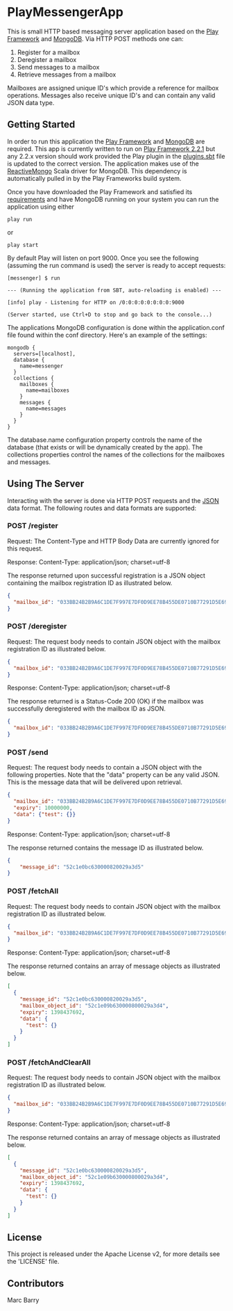 PlayMessengerApp
================

This is small HTTP based messaging server application based on the [Play Framework](http://www.playframework.com/) and [MongoDB](http://www.mongodb.org/). Via HTTP POST methods one can:

1. Register for a mailbox
2. Deregister a mailbox
3. Send messages to a mailbox
4. Retrieve messages from a mailbox

Mailboxes are assigned unique ID's which provide a reference for mailbox operations. Messages also receive unique ID's and can contain any valid JSON data type.

## Getting Started

In order to run this application the [Play Framework](http://www.playframework.com/) and [MongoDB](http://www.mongodb.org/) are required. This app is currently written to run on [Play Framework 2.2.1](http://downloads.typesafe.com/play/2.2.1/play-2.2.1.zip) but any 2.2.x version should work provided the Play plugin in the [plugins.sbt](project/plugins.sbt) file is updated to the correct version. The application makes use of the [ReactiveMongo](http://reactivemongo.org/) Scala driver for MongoDB. This dependency is automatically pulled in by the Play Frameworks build system. 

Once you have downloaded the Play Framework and satisfied its [requirements](http://www.playframework.com/documentation/2.2.x/Installing) and have MongoDB running on your system you can run the application using either

    play run

or

    play start

By default Play will listen on port 9000. Once you see the following (assuming the run command is used) the server is ready to accept requests:

    [messenger] $ run

    --- (Running the application from SBT, auto-reloading is enabled) ---

    [info] play - Listening for HTTP on /0:0:0:0:0:0:0:0:9000

    (Server started, use Ctrl+D to stop and go back to the console...)

The applications MongoDB configuration is done within the application.conf file found within the conf directory. Here's an example of the settings:

    mongodb {
      servers=[localhost],
      database {
        name=messenger
      }
      collections {
        mailboxes {
          name=mailboxes
        }
        messages {
          name=messages
        }
      }
    }

The database.name configuration property controls the name of the database (that exists or will be dynamically created by the app). The collections properties control the names of the collections for the mailboxes and messages.

## Using The Server

Interacting with the server is done via HTTP POST requests and the [JSON](http://en.wikipedia.org/wiki/JSON) data format. The following routes and data formats are supported:

### POST    /register
Request: The Content-Type and HTTP Body Data are currently ignored for this request.

Response: Content-Type: application/json; charset=utf-8

The response returned upon successful registration is a JSON object containing the mailbox registration ID as illustrated below.
```json
{
  "mailbox_id": "033BB24B2B9A6C1DE7F997E7DF0D9EE78B455DE0710B77291D5E69AF7A35F361"
}
```
### POST    /deregister
Request: The request body needs to contain JSON object with the mailbox registration ID as illustrated below.
```json
{
  "mailbox_id": "033BB24B2B9A6C1DE7F997E7DF0D9EE78B455DE0710B77291D5E69AF7A35F361"
}
```
Response: Content-Type: application/json; charset=utf-8

The response returned is a Status-Code 200 (OK) if the mailbox was successfully deregistered with the mailbox ID as JSON.
```json
{
  "mailbox_id": "033BB24B2B9A6C1DE7F997E7DF0D9EE78B455DE0710B77291D5E69AF7A35F361"
}
```
### POST    /send
Request: The request body needs to contain a JSON object with the following properties. Note that the "data" property can be any valid JSON. This is the message data that will be delivered upon retrieval.

```json
{ 
  "mailbox_id": "033BB24B2B9A6C1DE7F997E7DF0D9EE78B455DE0710B77291D5E69AF7A35F361",
  "expiry": 10000000,
  "data": {"test": {}}
}
```
Response: Content-Type: application/json; charset=utf-8

The response returned contains the message ID as illustrated below.
```json
{
    "message_id": "52c1e0bc630000820029a3d5"
}
```
### POST    /fetchAll
Request: The request body needs to contain JSON object with the mailbox registration ID as illustrated below.

```json
{
  "mailbox_id": "033BB24B2B9A6C1DE7F997E7DF0D9EE78B455DE0710B77291D5E69AF7A35F361"
}
```
Response: Content-Type: application/json; charset=utf-8

The response returned contains an array of message objects as illustrated below.
```json
[
  {
    "message_id": "52c1e0bc630000820029a3d5",
    "mailbox_object_id": "52c1e09b630000800029a3d4",
    "expiry": 1398437692,
    "data": {
      "test": {}
    }
  }
]
```
### POST    /fetchAndClearAll
Request: The request body needs to contain JSON object with the mailbox registration ID as illustrated below.

```json
{
  "mailbox_id": "033BB24B2B9A6C1DE7F997E7DF0D9EE78B455DE0710B77291D5E69AF7A35F361"
}
```
Response: Content-Type: application/json; charset=utf-8

The response returned contains an array of message objects as illustrated below.
```json
[
  {
    "message_id": "52c1e0bc630000820029a3d5",
    "mailbox_object_id": "52c1e09b630000800029a3d4",
    "expiry": 1398437692,
    "data": {
      "test": {}
    }
  }
]
```
## License

This project is released under the Apache License v2, for more details see the 'LICENSE' file.

## Contributors

Marc Barry
